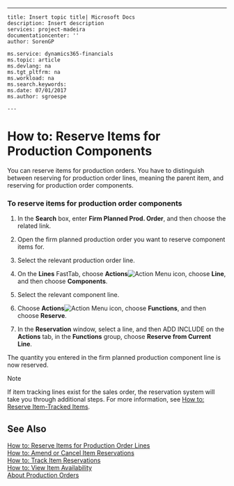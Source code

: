 ---
    title: Insert topic title| Microsoft Docs
    description: Insert description
    services: project-madeira
    documentationcenter: ''
    author: SorenGP

    ms.service: dynamics365-financials
    ms.topic: article
    ms.devlang: na
    ms.tgt_pltfrm: na
    ms.workload: na
    ms.search.keywords:
    ms.date: 07/01/2017
    ms.author: sgroespe

    ---
# How to: Reserve Items for Production Components
You can reserve items for production orders. You have to distinguish between reserving for production order lines, meaning the parent item, and reserving for production order components.  
  
### To reserve items for production order components  
  
1.  In the **Search** box, enter **Firm Planned Prod. Order**, and then choose the related link.  
  
2.  Open the firm planned production order you want to reserve component items for.  
  
3.  Select the relevant production order line.  
  
4.  On the **Lines** FastTab, choose **Actions**![Action Menu icon](../FullExperience/media/actionmenuicon.png "actionMenuIcon"), choose **Line**, and then choose **Components**.  
  
5.  Select the relevant component line.  
  
6.  Choose **Actions**![Action Menu icon](../FullExperience/media/actionmenuicon.png "actionMenuIcon"), choose **Functions**, and then choose **Reserve**.  
  
7.  In the **Reservation** window, select a line, and then ADD INCLUDE<!--[!INCLUDE[bp_ribbonxml](../../includes/bp_ribbonxml_md.md)]--> on the **Actions** tab, in the **Functions** group, choose **Reserve from Current Line**.  
  
 The quantity you entered in the firm planned production component line is now reserved.  
  
> [!NOTE]  
>  If item tracking lines exist for the sales order, the reservation system will take you through additional steps. For more information, see [How to: Reserve Item-Tracked Items](../FullExperience/how-to-reserve-item-tracked-items.md).  
  
## See Also  
 [How to: Reserve Items for Production Order Lines](../FullExperience/how-to-reserve-items-for-production-order-lines.md)   
 [How to: Amend or Cancel Item Reservations](../FullExperience/how-to-amend-or-cancel-item-reservations.md)   
 [How to: Track Item Reservations](../FullExperience/how-to-track-item-reservations.md)   
 [How to: View Item Availability](../FullExperience/how-to-view-item-availability.md)   
 [About Production Orders](../FullExperience/about-production-orders.md)